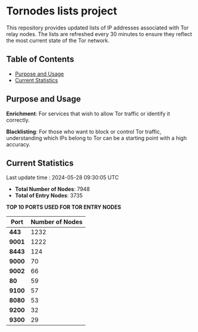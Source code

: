 # Tornodes lists project

This repository provides updated lists of IP addresses associated with Tor relay nodes. The lists are refreshed every 30 minutes to ensure they reflect the most current state of the Tor network.

## Table of Contents

- [Purpose and Usage](#purpose-and-usage)
- [Current Statistics](#current-statistics)


## Purpose and Usage

**Enrichment**: For services that wish to allow Tor traffic or identify it correctly.

**Blacklisting**: For those who want to block or control Tor traffic, understanding which IPs belong to Tor can be a starting point with a high accuracy.

## Current Statistics

Last update time : 2024-05-28 09:30:05 UTC

- **Total Number of Nodes**: 7948
- **Total of Entry Nodes**: 3735

**TOP 10 PORTS USED FOR TOR ENTRY NODES**

| **Port** | **Number of Nodes** |
|------|-----------------|
| **443**   | 1232  |
| **9001**   | 1222  |
| **8443**   | 124  |
| **9000**   | 70  |
| **9002**   | 66  |
| **80**   | 59  |
| **9100**   | 57  |
| **8080**   | 53  |
| **9200**   | 32  |
| **9300**   | 29  |

